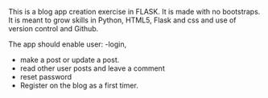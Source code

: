 This is a blog app creation exercise in FLASK.
It is made with no bootstraps.
It is meant to grow skills in Python, HTML5, Flask and css and use of version control and Github.

The app should enable user:
-login,
- make a post or update a post.
- read other user posts and leave a comment
- reset password
- Register on the blog as a first timer. 